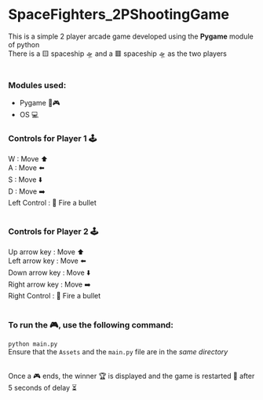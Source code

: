# SpaceFighters_2PShootingGame
This is a simple 2 player arcade game developed using the **Pygame** module of python <br>
There is a 🟨 spaceship 🛸 and a 🟥 spaceship 🛸 as the two players <br> <br>

### Modules used:
+ Pygame 🐍🎮
+ OS 💻

### Controls for Player 1 🕹️<br>
W : Move ⬆️ <br>
A : Move ⬅️ <br>
S : Move ⬇️ <br>
D : Move ➡️ <br>
Left Control : 🔫 Fire a bullet <br> <br> 

### Controls for Player 2 🕹️<br>
Up arrow key : Move ⬆️ <br>
Left arrow key : Move ⬅️ <br>
Down arrow key : Move ⬇️ <br>
Right arrow key : Move ➡️ <br>
Right Control : 🔫 Fire a bullet <br> <br>

### To run the 🎮, use the following command: 
```python main.py``` <br>
Ensure that the `Assets` and the `main.py` file are in the *same directory* <br> <br>


Once a 🎮 ends, the winner 🏆 is displayed and the game is restarted 🔄 after 5 seconds of delay ⏳  


